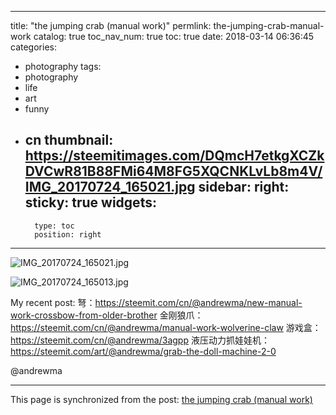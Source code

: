 
---
title: "the jumping crab (manual work)"
permlink: the-jumping-crab-manual-work
catalog: true
toc_nav_num: true
toc: true
date: 2018-03-14 06:36:45
categories:
- photography
tags:
- photography
- life
- art
- funny
- cn
thumbnail: https://steemitimages.com/DQmcH7etkgXCZkDVCwR81B88FMi64M8FG5XQCNKLvLb8m4V/IMG_20170724_165021.jpg
sidebar:
    right:
        sticky: true
widgets:
    -
        type: toc
        position: right
---


![IMG_20170724_165021.jpg](https://steemitimages.com/DQmcH7etkgXCZkDVCwR81B88FMi64M8FG5XQCNKLvLb8m4V/IMG_20170724_165021.jpg)

![IMG_20170724_165013.jpg](https://steemitimages.com/DQmenCvauqoushUBWbrn75uNuvHMduUVfoSLgrqhMpifCuR/IMG_20170724_165013.jpg)

My recent post:
弩：https://steemit.com/cn/@andrewma/new-manual-work-crossbow-from-older-brother
金刚狼爪：https://steemit.com/cn/@andrewma/manual-work-wolverine-claw
游戏盒：https://steemit.com/cn/@andrewma/3agpp
液压动力抓娃娃机：https://steemit.com/art/@andrewma/grab-the-doll-machine-2-0

@andrewma

- - -

This page is synchronized from the post: [the jumping crab (manual work)](https://steemit.com/@andrewma/the-jumping-crab-manual-work)

